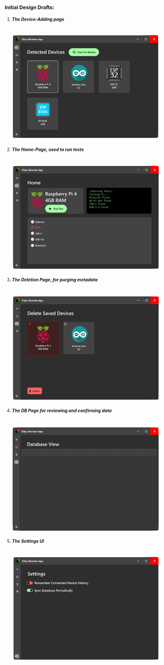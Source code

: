 
<h3>Initial Design Drafts:</h3>

<ol>
<li><h5>The Device-Adding page</h5>

<br> <img
        src=".\Silicon Library/Assets/init.png">

<li><h5>The Home-Page, used to run tests</h5>

<br> <img
        src=".\Silicon Library/Assets/home.png">

<li><h5>The Deletion Page, for purging metadata</h5>

<br> <img
        src=".\Silicon Library/Assets/del.png">

<li><h5>The DB Page for reviewing and confirming data</h5>

<br> <img
        src=".\Silicon Library/Assets/database.png">

<li><h5>The Settings UI</h5>

<br> <img
        src=".\Silicon Library/Assets/settings.png">
  
